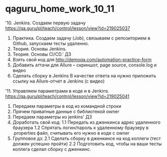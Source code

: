 # qaguru_home_work_10_11

'10. Jenkins. Создаем первую задачу
https://qa.guru/pl/teach/control/lesson/view?id=219025037
1. Практика. Создаем задачу (Job), связываем с репозиторием в Github, запускаем тесты удаленно.
2. Теория. Основы Jenkins.
3. Теория. Основы CI/CD.'
ДЗ
1. Взять свой код для http://demoqa.com/automation-practice-form
2. Добавить аттачи для Allure – скриншот, page source, console.log и видео
3. Cделать сборку в Jenkins
В качестве ответа на нужно приложить ссылку на Allure-отчет в Jenkins (с видео)


'11. Управляем параметрами в коде и в Jenkins.
https://qa.guru/pl/teach/control/lesson/view?id=219025041
1. Передаем параметры в код из командной строки
2. Прячем приватные данные с библиотекой owner
3. Передаем параметры из jenkins'
ДЗ
1. Доработать свой код:
1.1 Передать из дженкинса адрес удаленного браузера
1.2 Спрятать логин/пароль к удаленному браузеру в .properties файл, считывать его нужно в коде с owner
2. Групповое дз:
2.1 Сделать сборку в дженкинсе на код коллеги (тест должен успешно пройти)
2.2 Подготовить код, чтобы на ваши тесты коллега сделал сборку с дженкинс.